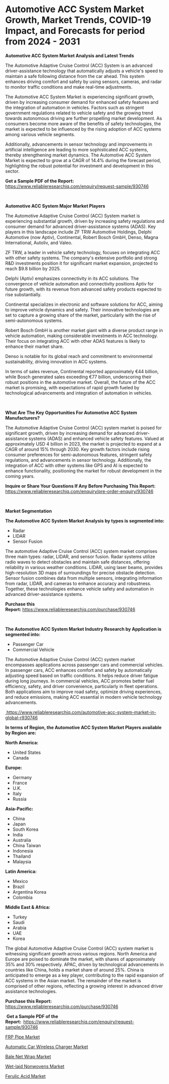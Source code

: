 <p><h1>Automotive ACC System Market Growth, Market Trends, COVID-19 Impact, and Forecasts for period from 2024 - 2031</h1></p><p><strong>Automotive ACC System Market Analysis and Latest Trends</strong></p>
<p><p>The Automotive Adaptive Cruise Control (ACC) System is an advanced driver-assistance technology that automatically adjusts a vehicle's speed to maintain a safe following distance from the car ahead. This system enhances driving comfort and safety by using sensors, cameras, and radar to monitor traffic conditions and make real-time adjustments.</p><p>The Automotive ACC System Market is experiencing significant growth, driven by increasing consumer demand for enhanced safety features and the integration of automation in vehicles. Factors such as stringent government regulations related to vehicle safety and the growing trend towards autonomous driving are further propelling market development. As consumers become more aware of the benefits of safety technologies, the market is expected to be influenced by the rising adoption of ACC systems among various vehicle segments.</p><p>Additionally, advancements in sensor technology and improvements in artificial intelligence are leading to more sophisticated ACC systems, thereby strengthening market dynamics. The Automotive ACC System Market is expected to grow at a CAGR of 14.4% during the forecast period, highlighting the robust potential for investment and development in this sector.</p></p>
<p><strong>Get a Sample PDF of the Report:&nbsp;</strong> <a href="https://www.reliableresearchiq.com/enquiry/request-sample/930746?utm_campaign=1106&utm_medium=2&utm_source=Github&utm_content=ia&utm_term=03122024&utm_id=automotive-acc-system">https://www.reliableresearchiq.com/enquiry/request-sample/930746</a></p>
<p>&nbsp;</p>
<p><strong>Automotive ACC System Major Market Players</strong></p>
<p><p>The Automotive Adaptive Cruise Control (ACC) System market is experiencing substantial growth, driven by increasing safety regulations and consumer demand for advanced driver-assistance systems (ADAS). Key players in this landscape include ZF TRW Automotive Holdings, Delphi Automotive (now Aptiv), Continental, Robert Bosch GmbH, Denso, Magna International, Autoliv, and Valeo.</p><p>ZF TRW, a leader in vehicle safety technology, focuses on integrating ACC with other safety systems. The company's extensive portfolio and strong R&D investments position it for significant market expansion, projected to reach $9.8 billion by 2025.</p><p>Delphi (Aptiv) emphasizes connectivity in its ACC solutions. The convergence of vehicle automation and connectivity positions Aptiv for future growth, with its revenue from advanced safety products expected to rise substantially. </p><p>Continental specializes in electronic and software solutions for ACC, aiming to improve vehicle dynamics and safety. Their innovative technologies are set to capture a growing share of the market, particularly with the rise of semi-autonomous systems.</p><p>Robert Bosch GmbH is another market giant with a diverse product range in vehicle automation, making considerable investments in ACC technology. Their focus on integrating ACC with other ADAS features is likely to enhance their market share.</p><p>Denso is notable for its global reach and commitment to environmental sustainability, driving innovation in ACC systems. </p><p>In terms of sales revenue, Continental reported approximately €44 billion, while Bosch generated sales exceeding €77 billion, underscoring their robust positions in the automotive market. Overall, the future of the ACC market is promising, with expectations of rapid growth fueled by technological advancements and integration of automation in vehicles.</p></p>
<p>&nbsp;</p>
<p><strong>What Are The Key Opportunities For Automotive ACC System Manufacturers?</strong></p>
<p><p>The Automotive Adaptive Cruise Control (ACC) system market is poised for significant growth, driven by increasing demand for advanced driver-assistance systems (ADAS) and enhanced vehicle safety features. Valued at approximately USD 4 billion in 2023, the market is projected to expand at a CAGR of around 15% through 2030. Key growth factors include rising consumer preferences for semi-autonomous features, stringent safety regulations, and advancements in sensor technology. Additionally, the integration of ACC with other systems like GPS and AI is expected to enhance functionality, positioning the market for robust development in the coming years.</p></p>
<p><strong>Inquire or Share Your Questions If Any Before Purchasing This Report:</strong> <a href="https://www.reliableresearchiq.com/enquiry/pre-order-enquiry/930746?utm_campaign=1106&utm_medium=2&utm_source=Github&utm_content=ia&utm_term=03122024&utm_id=automotive-acc-system">https://www.reliableresearchiq.com/enquiry/pre-order-enquiry/930746</a></p>
<p>&nbsp;</p>
<p><strong>Market Segmentation</strong></p>
<p><strong>The Automotive ACC System Market Analysis by types is segmented into:</strong></p>
<p><ul><li>Radar</li><li>LIDAR</li><li>Sensor Fusion</li></ul></p>
<p><p>The automotive Adaptive Cruise Control (ACC) system market comprises three main types: radar, LIDAR, and sensor fusion. Radar systems utilize radio waves to detect obstacles and maintain safe distances, offering reliability in various weather conditions. LIDAR, using laser beams, provides high-resolution 3D maps of surroundings for precise obstacle detection. Sensor fusion combines data from multiple sensors, integrating information from radar, LIDAR, and cameras to enhance accuracy and robustness. Together, these technologies enhance vehicle safety and automation in advanced driver-assistance systems.</p></p>
<p><strong>Purchase this Report:&nbsp;</strong><a href="https://www.reliableresearchiq.com/purchase/930746?utm_campaign=1106&utm_medium=2&utm_source=Github&utm_content=ia&utm_term=03122024&utm_id=automotive-acc-system">https://www.reliableresearchiq.com/purchase/930746</a></p>
<p>&nbsp;</p>
<p><strong>The Automotive ACC System Market Industry Research by Application is segmented into:</strong></p>
<p><ul><li>Passenger Car</li><li>Commercial Vehicle</li></ul></p>
<p><p>The Automotive Adaptive Cruise Control (ACC) system market encompasses applications across passenger cars and commercial vehicles. In passenger cars, ACC enhances comfort and safety by automatically adjusting speed based on traffic conditions. It helps reduce driver fatigue during long journeys. In commercial vehicles, ACC promotes better fuel efficiency, safety, and driver convenience, particularly in fleet operations. Both applications aim to improve road safety, optimize driving experiences, and reduce emissions, making ACC essential in modern vehicle technology advancements.</p></p>
<p><a href="https://www.reliableresearchiq.com/automotive-acc-system-market-in-global-r930746?utm_campaign=1106&utm_medium=2&utm_source=Github&utm_content=ia&utm_term=03122024&utm_id=automotive-acc-system">&nbsp;https://www.reliableresearchiq.com/automotive-acc-system-market-in-global-r930746</a></p>
<p><strong>In terms of Region, the Automotive ACC System Market Players available by Region are:</strong></p>
<p>
    <p> <strong> North America: </strong>
        <ul>
            <li>United States</li>
            <li>Canada</li>
        </ul>
        </p> 
    <p> <strong> Europe: </strong>
        <ul>
            <li>Germany</li>
            <li>France</li>
            <li>U.K.</li>
            <li>Italy</li>
            <li>Russia</li>
        </ul>
        </p> 
    <p> <strong> Asia-Pacific: </strong>
        <ul>
            <li>China</li>
            <li>Japan</li>
            <li>South Korea</li>
            <li>India</li>
            <li>Australia</li>
            <li>China Taiwan</li>
            <li>Indonesia</li>
            <li>Thailand</li>
            <li>Malaysia</li>
        </ul>
        </p> 
    <p> <strong> Latin America: </strong>
        <ul>
            <li>Mexico</li>
            <li>Brazil</li>
            <li>Argentina Korea</li>
            <li>Colombia</li>
        </ul>
        </p> 
    <p> <strong> Middle East & Africa: </strong>
        <ul>
            <li>Turkey</li>
            <li>Saudi</li>
            <li>Arabia</li>
            <li>UAE</li>
            <li>Korea</li>
        </ul>
    </p>
    </p>
<p><p>The global Automotive Adaptive Cruise Control (ACC) system market is witnessing significant growth across various regions. North America and Europe are poised to dominate the market, with shares of approximately 35% and 30% respectively. APAC, driven by technological advancements in countries like China, holds a market share of around 25%. China is anticipated to emerge as a key player, contributing to the rapid expansion of ACC systems in the Asian market. The remainder of the market is comprised of other regions, reflecting a growing interest in advanced driver assistance technologies.</p></p>
<p><strong>Purchase this Report: </strong><a href="https://www.reliableresearchiq.com/purchase/930746?utm_campaign=1106&utm_medium=2&utm_source=Github&utm_content=ia&utm_term=03122024&utm_id=automotive-acc-system">https://www.reliableresearchiq.com/purchase/930746</a></p>
<p>&nbsp;<strong>Get a Sample PDF of the Report:&nbsp;&nbsp;</strong><a href="https://www.reliableresearchiq.com/enquiry/request-sample/930746?utm_campaign=1106&utm_medium=2&utm_source=Github&utm_content=ia&utm_term=03122024&utm_id=automotive-acc-system">https://www.reliableresearchiq.com/enquiry/request-sample/930746</a></p>
<p><strong></strong></p>
<p><p><a href="https://www.linkedin.com/pulse/global-frp-pipe-market-research-report-industry-overview-5cohc?utm_campaign=1106&utm_medium=2&utm_source=Github&utm_content=ia&utm_term=03122024&utm_id=automotive-acc-system">FRP Pipe Market</a></p><p><a href="https://issuu.com/reportprime-2/docs/automatic-car-wireless-charger-market-size-2030.pp?utm_campaign=1106&utm_medium=2&utm_source=Github&utm_content=ia&utm_term=03122024&utm_id=automotive-acc-system">Automatic Car Wireless Charger Market</a></p><p><a href="https://www.linkedin.com/pulse/bale-net-wrap-market-report-analyzing-competitive-dynamics-4zeee?utm_campaign=1106&utm_medium=2&utm_source=Github&utm_content=ia&utm_term=03122024&utm_id=automotive-acc-system">Bale Net Wrap Market</a></p><p><a href="https://issuu.com/reportprime-2/docs/wet-laid-nonwovens-market-size-2030.pptx?utm_campaign=1106&utm_medium=2&utm_source=Github&utm_content=ia&utm_term=03122024&utm_id=automotive-acc-system">Wet-laid Nonwovens Market</a></p><p><a href="https://www.linkedin.com/pulse/ferulic-acid-market-evolution-future-outlook-forecasting-jbzxf?utm_campaign=1106&utm_medium=2&utm_source=Github&utm_content=ia&utm_term=03122024&utm_id=automotive-acc-system">Ferulic Acid Market</a></p></p>